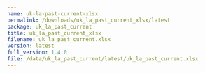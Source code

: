 ```yaml
---
name: uk-la-past-current-xlsx
permalink: /downloads/uk_la_past_current_xlsx/latest
package: uk_la_past_current
title: uk_la_past_current_xlsx
filename: uk_la_past_current.xlsx
version: latest
full_version: 1.4.0
file: /data/uk_la_past_current/latest/uk_la_past_current.xlsx
---
```

